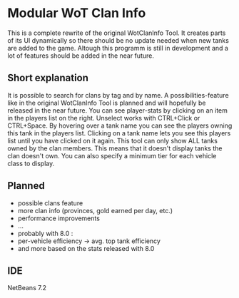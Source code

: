Modular WoT Clan Info
=====================

This is a complete rewrite of the original WotClanInfo Tool.
It creates parts of its UI dynamically so there should be no update needed when new tanks are added to the game.
Altough this programm is still in development and a lot of features should be added in the near future.


Short explanation
-----------------

It is possible to search for clans by tag and by name. A possibilities-feature like in the original WotClanInfo Tool is planned and will hopefully be released in the near future.
You can see player-stats by clicking on an item in the players list on the right. Unselect works with CTRL+Click or CTRL+Space.
By hovering over a tank name you can see the players owning this tank in the players list. Clicking on a tank name lets you see this players list until you have clicked on it again.
This tool can only show ALL tanks owned by the clan members. This means that it doesn't display tanks the clan doesn't own. You can also specify a minimum tier for each vehicle class to display.


Planned
-------

* possible clans feature
* more clan info (provinces, gold earned per day, etc.)
* performance improvements
* ...
* probably with 8.0 :
* per-vehicle efficiency -> avg. top tank efficiency
* and more based on the stats released with 8.0

IDE
---
NetBeans 7.2